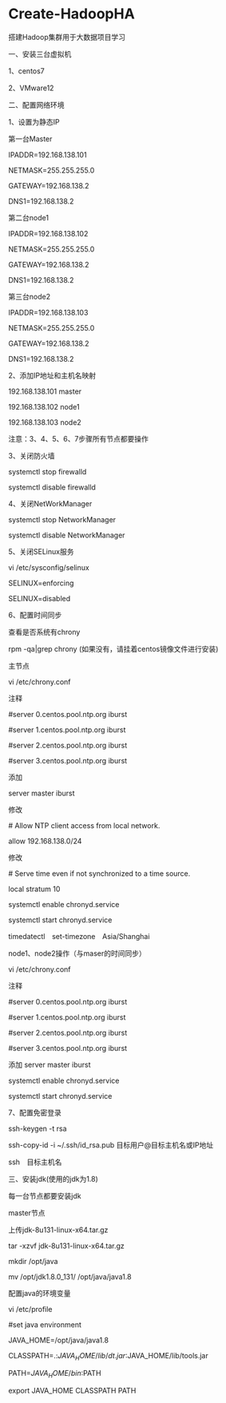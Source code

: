 # Create-HadoopHA
搭建Hadoop集群用于大数据项目学习

一、安装三台虚拟机

1、centos7

2、VMware12

二、配置网络环境

1、设置为静态IP

第一台Master

IPADDR=192.168.138.101

NETMASK=255.255.255.0

GATEWAY=192.168.138.2

DNS1=192.168.138.2

第二台node1

IPADDR=192.168.138.102

NETMASK=255.255.255.0

GATEWAY=192.168.138.2

DNS1=192.168.138.2

第三台node2

IPADDR=192.168.138.103

NETMASK=255.255.255.0

GATEWAY=192.168.138.2

DNS1=192.168.138.2

2、添加IP地址和主机名映射

192.168.138.101  master

192.168.138.102  node1

192.168.138.103  node2

注意：3、4、5、6、7步骤所有节点都要操作

3、关闭防火墙

systemctl stop firewalld

systemctl disable firewalld

4、关闭NetWorkManager

systemctl stop NetworkManager

systemctl disable NetworkManager

5、关闭SELinux服务

vi /etc/sysconfig/selinux

SELINUX=enforcing

SELINUX=disabled

6、配置时间同步

查看是否系统有chrony

rpm -qa|grep chrony  (如果没有，请挂着centos镜像文件进行安装)

主节点

vi /etc/chrony.conf

注释

\#server 0.centos.pool.ntp.org iburst

\#server 1.centos.pool.ntp.org iburst

\#server 2.centos.pool.ntp.org iburst

\#server 3.centos.pool.ntp.org iburst

添加

server master iburst

修改

\# Allow NTP client access from local network.

allow 192.168.138.0/24

修改

\# Serve time even if not synchronized to a time source.

local stratum 10

systemctl enable chronyd.service

systemctl start chronyd.service

timedatectl　set-timezone　Asia/Shanghai

node1、node2操作（与maser的时间同步）

vi /etc/chrony.conf

注释

\#server 0.centos.pool.ntp.org iburst

\#server 1.centos.pool.ntp.org iburst

\#server 2.centos.pool.ntp.org iburst

\#server 3.centos.pool.ntp.org iburst

添加
server master iburst

systemctl enable chronyd.service

systemctl start chronyd.service


7、配置免密登录

ssh-keygen -t rsa

ssh-copy-id -i ~/.ssh/id_rsa.pub 目标用户@目标主机名或IP地址

ssh　目标主机名

三、安装jdk(使用的jdk为1.8)

每一台节点都要安装jdk

master节点

上传jdk-8u131-linux-x64.tar.gz

tar -xzvf jdk-8u131-linux-x64.tar.gz

mkdir /opt/java

mv /opt/jdk1.8.0_131/ /opt/java/java1.8

配置java的环境变量

vi /etc/profile

#set java environment

JAVA_HOME=/opt/java/java1.8

CLASSPATH=.:$JAVA_HOME/lib/dt.jar:$JAVA_HOME/lib/tools.jar

PATH=$JAVA_HOME/bin:$PATH

export JAVA_HOME CLASSPATH PATH

